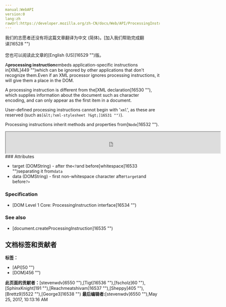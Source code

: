 ```yaml
---
manual:WebAPI
version:0
lang:zh
rawUrl:https://developer.mozilla.org/zh-CN/docs/Web/API/ProcessingInstruction
---
```




<bdi>我们的志愿者还没有将这篇文章翻译为<bdi>中文 (简体)</bdi>。[加入我们帮助完成翻译]16528 "")<br></br>您也可以阅读此文章的[English (US)]16529 "")版。</bdi>






A**processing instruction**embeds application-specific instructions in[XML]449 "")which can be ignored by other applications that don&#39;t recognize them.Even if an XML processor ignores processing instructions, it will give them a place in the DOM.



A processing instruction is different from the[XML declaration]16530 ""), which supplies information about the document such as character encoding, and can only appear as the first item in a document.



User-defined processing instructions cannot begin with &#39;`xml`&#39;, as these are reserved (such as`[&lt;?xml-stylesheet ?&gt;]16531 "")`).



Processing instructions inherit methods and properties from[`Node`]16532 "").

<iframe src='https://mdn.mozillademos.org/en-US/docs/Web/API/ProcessingInstruction$samples/inheritance_diagram?revision=1249149' width='700' height='70'></iframe>
### Attributes<a name="Attributes"></a>

* target (DOMString) - after the`<?`and before[whitespace]16533 "")separating it from`data`
* data (DOMString) - first non-whitespace character after`target`and before`?>`

### Specification<a name="Specification"></a>

* [DOM Level 1 Core: ProcessingInstruction interface]16534 "")

### See also<a name="See_also"></a>

* [document.createProcessingInstruction]16535 "")



## 文档标签和贡献者
**标签：**
* [API]50 "")
* [DOM]456 "")

**此页面的贡献者：**[stevenwdv]6550 ""),[Tigt]16536 ""),[fscholz]60 ""),[SphinxKnight]191 ""),[Reachmeatshivam]16537 ""),[Sheppy]405 ""),[Brettz9]5522 ""),[George3]16538 "")
**最后编辑者:**[stevenwdv]6550 ""),<time>May 25, 2017, 10:13:16 AM</time>


